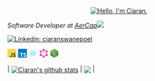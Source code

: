 <!--Header image created with: https://leviarista.github.io/github-profile-header-generator/-->
<p align="center"><a href="https://ciaran.github.io"><img width="80%" alt="Hello, I'm Ciaran." src="./assets/github-header-image.png" /></a></p>


<p><em>Software Developer at <a href="http://www.aercap.com">AerCap</a><img src="https://media.giphy.com/media/hVxJUqWXVrCGTDpnVU/giphy.gif" width="30">
</em></p>

[![Linkedin: ciaranswanepoel](https://img.shields.io/badge/-ciaranswanepoel-blue?style=flat-square&logo=Linkedin&logoColor=white&link=https://www.linkedin.com/in/ciaranswanepoel/)](https://www.linkedin.com/in/ciaranswanepoel/)

<code><img height="20" alt="javascript" src="https://raw.githubusercontent.com/github/explore/80688e429a7d4ef2fca1e82350fe8e3517d3494d/topics/javascript/javascript.png"></code>
<code><img height="20" alt="typescript" src="https://raw.githubusercontent.com/github/explore/80688e429a7d4ef2fca1e82350fe8e3517d3494d/topics/typescript/typescript.png"></code>
<code><img height="20" alt="react" src="https://raw.githubusercontent.com/github/explore/80688e429a7d4ef2fca1e82350fe8e3517d3494d/topics/react/react.png"></code>
<code><img height="20" alt="graphql" src="https://raw.githubusercontent.com/github/explore/5c058a388828bb5fde0bcafd4bc867b5bb3f26f3/topics/graphql/graphql.png"></code>
<code><img height="20" alt="nodejs" src="https://raw.githubusercontent.com/github/explore/80688e429a7d4ef2fca1e82350fe8e3517d3494d/topics/nodejs/nodejs.png"></code>

| <a href="https://github.com/Ciaran97/github-readme-stats"><img align="center" src="https://github-readme-stats.vercel.app/api?username=Ciaran97&show_icons=true&include_all_commits=true&theme=dark" alt="Ciaran's github stats" /></a> | <a href="https://github.com/Ciaran97/github-readme-stats"><img align="center" src="https://github-readme-stats.vercel.app/api/top-langs/?username=Ciaran97&layout=compact&theme=dark" /></a> |

